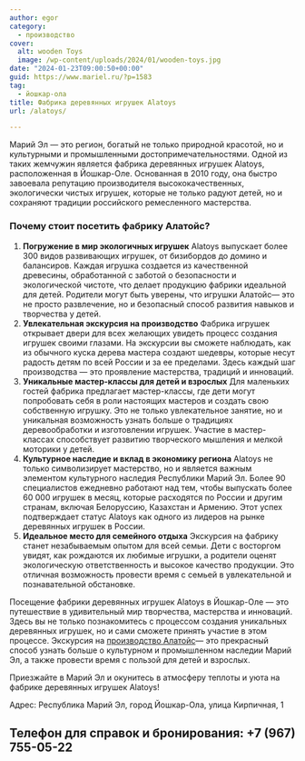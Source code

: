 ```yaml
---
author: egor
category:
  - производство
cover:
  alt: wooden Toys
  image: /wp-content/uploads/2024/01/wooden-toys.jpg
date: "2024-01-23T09:00:50+00:00"
guid: https://www.mariel.ru/?p=1583
tag:
  - йошкар-ола
title: Фабрика деревянных игрушек Alatoys
url: /alatoys/

---
```

Марий Эл — это регион, богатый не только природной красотой, но и культурными и промышленными достопримечательностями. Одной из таких жемчужин является фабрика деревянных игрушек Alatoys, расположенная в Йошкар-Оле. Основанная в 2010 году, она быстро завоевала репутацию производителя высококачественных, экологически чистых игрушек, которые не только радуют детей, но и сохраняют традиции российского ремесленного мастерства.

### Почему стоит посетить фабрику Алатойс?

1. **Погружение в мир экологичных игрушек**
   Alatoys выпускает более 300 видов развивающих игрушек, от бизибордов до домино и балансиров. Каждая игрушка создается из качественной древесины, обработанной с заботой о безопасности и экологической чистоте, что делает продукцию фабрики идеальной для детей. Родители могут быть уверены, что игрушки Алатойс— это не просто развлечение, но и безопасный способ развития навыков и творчества у детей.
1. **Увлекательная экскурсия на производство**
   Фабрика игрушек открывает двери для всех желающих увидеть процесс создания игрушек своими глазами. На экскурсии вы сможете наблюдать, как из обычного куска дерева мастера создают шедевры, которые несут радость детям по всей России и за ее пределами. Здесь каждый шаг производства — это проявление мастерства, традиций и инноваций.
1. **Уникальные мастер-классы для детей и взрослых**
   Для маленьких гостей фабрика предлагает мастер-классы, где дети могут попробовать себя в роли настоящих мастеров и создать свою собственную игрушку. Это не только увлекательное занятие, но и уникальная возможность узнать больше о традициях деревообработки и изготовлении игрушек. Участие в мастер-классах способствует развитию творческого мышления и мелкой моторики у детей.
1. **Культурное наследие и вклад в экономику региона**
   Alatoys не только символизирует мастерство, но и является важным элементом культурного наследия Республики Марий Эл. Более 90 специалистов ежедневно работают над тем, чтобы выпускать более 60 000 игрушек в месяц, которые расходятся по России и другим странам, включая Белоруссию, Казахстан и Армению. Этот успех подтверждает статус Alatoys как одного из лидеров на рынке деревянных игрушек в России.
1. **Идеальное место для семейного отдыха**
   Экскурсия на фабрику станет незабываемым опытом для всей семьи. Дети с восторгом увидят, как рождаются их любимые игрушки, а родители оценят экологическую ответственность и высокое качество продукции. Это отличная возможность провести время с семьей в увлекательной и познавательной обстановке.

Посещение фабрики деревянных игрушек Alatoys в Йошкар-Оле — это путешествие в удивительный мир творчества, мастерства и инноваций. Здесь вы не только познакомитесь с процессом создания уникальных деревянных игрушек, но и сами сможете принять участие в этом процессе. Экскурсия на [производство Алатойс](https://alatoys.info/)— это прекрасный способ узнать больше о культурном и промышленном наследии Марий Эл, а также провести время с пользой для детей и взрослых.

Приезжайте в Марий Эл и окунитесь в атмосферу теплоты и уюта на фабрике деревянных игрушек Alatoys!

Адрес: Республика Марий Эл, город Йошкар-Ола, улица Кирпичная, 1

## Телефон для справок и бронирования: +7 (967) 755-05-22
